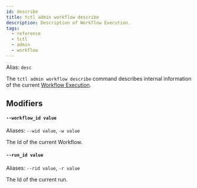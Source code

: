 ```yaml
---
id: describe
title: tctl admin workflow describe
description: Description of Workflow Execution.
tags:
  - reference
  - tctl
  - admin
  - workflow
---
```


Alias: `desc`

The `tctl admin workflow describe` command describes internal information of the current [Workflow Execution](/docs/concepts/what-is-a-workflow-execution).

## Modifiers

#### `--workflow_id value`

Aliases: `--wid value`, `-w value`

The Id of the current Workflow.

#### `--run_id value`

Aliases: `--rid value`, `-r value`

The Id of the current run.
